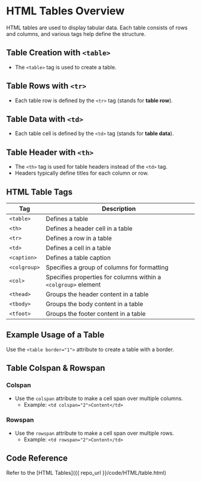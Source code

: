 
# HTML Tables Overview

HTML tables are used to display tabular data. Each table consists of rows and columns, and various tags help define the structure.

## Table Creation with `<table>`
- The `<table>` tag is used to create a table.

## Table Rows with `<tr>`
- Each table row is defined by the `<tr>` tag (stands for **table row**).

## Table Data with `<td>`
- Each table cell is defined by the `<td>` tag (stands for **table data**).

## Table Header with `<th>`
- The `<th>` tag is used for table headers instead of the `<td>` tag.
- Headers typically define titles for each column or row.

## HTML Table Tags

| Tag          | Description                                                    |
|--------------|----------------------------------------------------------------|
| `<table>`    | Defines a table                                                |
| `<th>`       | Defines a header cell in a table                               |
| `<tr>`       | Defines a row in a table                                       |
| `<td>`       | Defines a cell in a table                                      |
| `<caption>`  | Defines a table caption                                        |
| `<colgroup>` | Specifies a group of columns for formatting                    |
| `<col>`      | Specifies properties for columns within a `<colgroup>` element |
| `<thead>`    | Groups the header content in a table                           |
| `<tbody>`    | Groups the body content in a table                             |
| `<tfoot>`    | Groups the footer content in a table                           |

## Example Usage of a Table

Use the `<table border="1">` attribute to create a table with a border.

## Table Colspan & Rowspan

### Colspan
- Use the `colspan` attribute to make a cell span over multiple columns.
  - Example:
    `<td colspan="2">Content</td>`

### Rowspan
- Use the `rowspan` attribute to make a cell span over multiple rows.
  - Example:
    `<td rowspan="2">Content</td>`

## Code Reference
Refer to the [HTML Tables]({{ repo_url }}/code/HTML/table.html)
